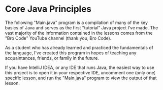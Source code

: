 # Core Java Principles

The following "Main.java" program is a compilation of many of the key basics of Java and serves as the first "tutorial" Java project I've made. The vast majority of the information contained in the lessons comes
from the "Bro Code" YouTube channel (thank you, Bro Code).

As a student who has already learned and practiced the fundamentals of the language, I've created this program in hopes of teaching any acquaintances, friends, or family in the future.

If you have IntelliJ IDEA, or any IDE that runs Java, the easiest way to use this project is to open it in your respective IDE, uncomment one (only one) specific lesson, and run the "Main.java" program to view the output of that lesson.
